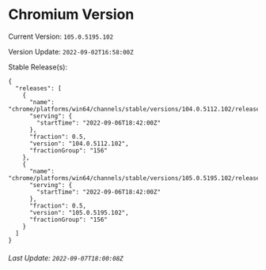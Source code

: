 # Chromium Version

Current Version: `105.0.5195.102`

Version Update: `2022-09-02T16:58:00Z`

Stable Release(s):
```
{
  "releases": [
    {
      "name": "chrome/platforms/win64/channels/stable/versions/104.0.5112.102/releases/1662489720",
      "serving": {
        "startTime": "2022-09-06T18:42:00Z"
      },
      "fraction": 0.5,
      "version": "104.0.5112.102",
      "fractionGroup": "156"
    },
    {
      "name": "chrome/platforms/win64/channels/stable/versions/105.0.5195.102/releases/1662489720",
      "serving": {
        "startTime": "2022-09-06T18:42:00Z"
      },
      "fraction": 0.5,
      "version": "105.0.5195.102",
      "fractionGroup": "156"
    }
  ]
}
```

###### Last Update: `2022-09-07T18:00:08Z`
